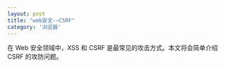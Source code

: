 ```yaml
---
layout: post
title: "web安全-—CSRF"
category: '浏览器'
---
```


在 Web 安全领域中，XSS 和 CSRF 是最常见的攻击方式。本文将会简单介绍 CSRF 的攻防问题。

